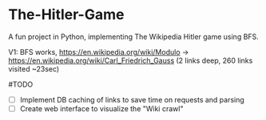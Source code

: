 # The-Hitler-Game
A fun project in Python, implementing The Wikipedia Hitler game using BFS.

V1:
BFS works, 
https://en.wikipedia.org/wiki/Modulo -> https://en.wikipedia.org/wiki/Carl_Friedrich_Gauss 
(2 links deep, 260 links visited ~23sec)


#TODO
- [ ] Implement DB caching of links to save time on requests and parsing
- [ ] Create web interface to visualize the "Wiki crawl"
